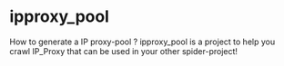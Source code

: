 # ipproxy_pool
How to generate a IP proxy-pool ?
ipproxy_pool is a project to help you crawl IP_Proxy that can be used in your other spider-project!
